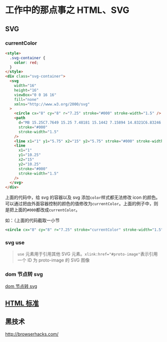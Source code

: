 # 工作中的那点事之 HTML、SVG

## SVG

### currentColor

```html
<style>
  .svg-container {
    color: red;
  }
</style>
<div class="svg-container">
  <svg
    width="16"
    height="16"
    viewBox="0 0 16 16"
    fill="none"
    xmlns="http://www.w3.org/2000/svg"
  >
    <circle cx="8" cy="8" r="7.25" stroke="#000" stroke-width="1.5" />
    <path
      d="M8 15.25C7.7649 15.25 7.48181 15.1442 7.15894 14.8321C6.83246 14.5165 6.50419 14.0235 6.21224 13.3562C5.62932 12.0239 5.25 10.1307 5.25 8C5.25 5.86928 5.62932 3.97615 6.21224 2.64376C6.50419 1.97645 6.83246 1.48352 7.15894 1.16789C7.48181 0.855751 7.7649 0.75 8 0.75C8.2351 0.75 8.51819 0.855751 8.84106 1.16789C9.16754 1.48352 9.49581 1.97645 9.78776 2.64376C10.3707 3.97615 10.75 5.86928 10.75 8C10.75 10.1307 10.3707 12.0239 9.78776 13.3562C9.49581 14.0235 9.16754 14.5165 8.84106 14.8321C8.51819 15.1442 8.2351 15.25 8 15.25Z"
      stroke="#000"
      stroke-width="1.5"
    />
    <line x1="1" y1="5.75" x2="15" y2="5.75" stroke="#000" stroke-width="1.5" />
    <line
      x1="1"
      y1="10.25"
      x2="15"
      y2="10.25"
      stroke="#000"
      stroke-width="1.5"
    />
  </svg>
</div>
```

上面的代码中，给 svg 的容器以及 svg 添加`color`样式都无法修改 icon 的颜色。
可以通过把由外面容器控制的颜色的值修改为`currentColor`。上面的例子中，则是把上面的`#000`都改成`currentColor`。

如：（上面的代码截取一小节

```svg
<circle cx="8" cy="8" r="7.25" stroke="currentColor" stroke-width="1.5" />
```

### svg use

> `use` 元素用于引用其他 SVG 元素。`xlink:href="#proto-image"`表示引用一个 ID 为 proto-image 的 SVG 图像

### dom 节点转 svg

[dom 节点转 svg](https://www.clzczh.top/2024/04/21/dom-to-svg/)

## [HTML 标准](https://html.spec.whatwg.org/)

## 黑技术

http://browserhacks.com/
